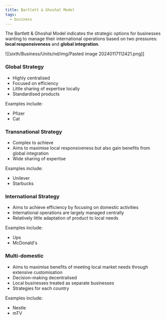 ```yaml
---
title: Bartlett & Ghoshal Model
tags:
  - business
---
```

The Bartlett & Ghoshal Model indicates the strategic options for businesses wanting to manage their international operations based on two pressures: **local responsiveness** and **global integration**.


![[sixth/Business/Units/nd/img/Pasted image 20240117112421.png]]

### Global Strategy

- Highly centralised
- Focused on efficiency
- Little sharing of expertise locally
- Standardised products

Examples include:

- Pfizer
- Cat

### Transnational Strategy

- Complex to achieve
- Aims to maximise local responsiveness but also gain benefits from global integration
- Wide sharing of expertise 

Examples include:
- Unilever
- Starbucks

### International Strategy

- Aims to achieve efficiency by focusing on domestic activities
- International operations are largely managed centrally
- Relatively little adaptation of product to local needs

Examples include:
- Ups
- McDonald's 

### Multi-domestic

- Aims to maximise benefits of meeting local market needs through extensive customisation
- Decision-making decentralised 
- Local businesses treated as separate businesses
- Strategies for each country

Examples include:
- Nestle
- mTV

